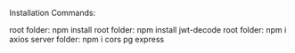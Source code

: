 Installation Commands:

root folder: npm install
root folder: npm install jwt-decode
root folder: npm i axios
server folder: npm i cors pg express
